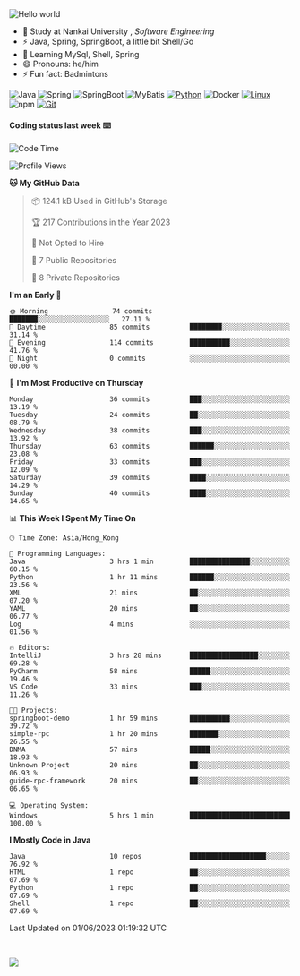 

<img src="https://raw.githubusercontent.com/sagar-viradiya/sagar-viradiya/master/resources/banner.png" alt="Hello world">


<br/>


- 🍻  Study at Nankai University , _Software Engineering_
- ⚡  Java, Spring, SpringBoot, a little bit Shell/Go
- 🌱 Learning MySql, Shell, Spring
- 😄 Pronouns: he/him
- ⚡ Fun fact: Badmintons

![Java](https://img.shields.io/badge/-Java-007396?style=flat-square&logo=java&logoColor=ffffff)
![Spring](https://img.shields.io/badge/-Spring-green)
![SpringBoot](https://img.shields.io/badge/-SpringBoot-green)
![MyBatis](https://img.shields.io/badge/-MyBatis-yellowgreen)
[![Python](https://img.shields.io/badge/-Python-3776AB?style=flat-square&logo=python&logoColor=ffffff)](https://www.python.org/)
![Docker](https://img.shields.io/badge/Docker-2496ED?style=flat-square&logo=docker&logoColor=ffffff)
[![Linux](https://img.shields.io/badge/-Linux-333333?style=flat-square&logo=linux&logoColor=white)](https://www.linuxfoundation.org/)
![npm](https://img.shields.io/badge/-NPM-CB3837?style=flat-square&logo=npm&logoColor=white)
[![Git](https://img.shields.io/badge/-Git-f05032?style=flat-square&logo=git&logoColor=white)](https://git-scm.com/)

#### Coding status last week ⌨️

<!--START_SECTION:waka-->
![Code Time](http://img.shields.io/badge/Code%20Time-196%20hrs%208%20mins-blue)

![Profile Views](http://img.shields.io/badge/Profile%20Views-0-blue)

**🐱 My GitHub Data** 

> 📦 124.1 kB Used in GitHub's Storage 
 > 
> 🏆 217 Contributions in the Year 2023
 > 
> 🚫 Not Opted to Hire
 > 
> 📜 7 Public Repositories 
 > 
> 🔑 8 Private Repositories 
 > 
**I'm an Early 🐤** 

```text
🌞 Morning                74 commits          ███████░░░░░░░░░░░░░░░░░░   27.11 % 
🌆 Daytime                85 commits          ████████░░░░░░░░░░░░░░░░░   31.14 % 
🌃 Evening                114 commits         ██████████░░░░░░░░░░░░░░░   41.76 % 
🌙 Night                  0 commits           ░░░░░░░░░░░░░░░░░░░░░░░░░   00.00 % 
```
📅 **I'm Most Productive on Thursday** 

```text
Monday                   36 commits          ███░░░░░░░░░░░░░░░░░░░░░░   13.19 % 
Tuesday                  24 commits          ██░░░░░░░░░░░░░░░░░░░░░░░   08.79 % 
Wednesday                38 commits          ███░░░░░░░░░░░░░░░░░░░░░░   13.92 % 
Thursday                 63 commits          ██████░░░░░░░░░░░░░░░░░░░   23.08 % 
Friday                   33 commits          ███░░░░░░░░░░░░░░░░░░░░░░   12.09 % 
Saturday                 39 commits          ████░░░░░░░░░░░░░░░░░░░░░   14.29 % 
Sunday                   40 commits          ████░░░░░░░░░░░░░░░░░░░░░   14.65 % 
```


📊 **This Week I Spent My Time On** 

```text
🕑︎ Time Zone: Asia/Hong_Kong

💬 Programming Languages: 
Java                     3 hrs 1 min         ███████████████░░░░░░░░░░   60.15 % 
Python                   1 hr 11 mins        ██████░░░░░░░░░░░░░░░░░░░   23.56 % 
XML                      21 mins             ██░░░░░░░░░░░░░░░░░░░░░░░   07.20 % 
YAML                     20 mins             ██░░░░░░░░░░░░░░░░░░░░░░░   06.77 % 
Log                      4 mins              ░░░░░░░░░░░░░░░░░░░░░░░░░   01.56 % 

🔥 Editors: 
IntelliJ                 3 hrs 28 mins       █████████████████░░░░░░░░   69.28 % 
PyCharm                  58 mins             █████░░░░░░░░░░░░░░░░░░░░   19.46 % 
VS Code                  33 mins             ███░░░░░░░░░░░░░░░░░░░░░░   11.26 % 

🐱‍💻 Projects: 
springboot-demo          1 hr 59 mins        ██████████░░░░░░░░░░░░░░░   39.72 % 
simple-rpc               1 hr 20 mins        ███████░░░░░░░░░░░░░░░░░░   26.55 % 
DNMA                     57 mins             █████░░░░░░░░░░░░░░░░░░░░   18.93 % 
Unknown Project          20 mins             ██░░░░░░░░░░░░░░░░░░░░░░░   06.93 % 
guide-rpc-framework      20 mins             ██░░░░░░░░░░░░░░░░░░░░░░░   06.65 % 

💻 Operating System: 
Windows                  5 hrs 1 min         █████████████████████████   100.00 % 
```

**I Mostly Code in Java** 

```text
Java                     10 repos            ███████████████████░░░░░░   76.92 % 
HTML                     1 repo              ██░░░░░░░░░░░░░░░░░░░░░░░   07.69 % 
Python                   1 repo              ██░░░░░░░░░░░░░░░░░░░░░░░   07.69 % 
Shell                    1 repo              ██░░░░░░░░░░░░░░░░░░░░░░░   07.69 % 
```




 Last Updated on 01/06/2023 01:19:32 UTC
<!--END_SECTION:waka-->

<br/>

![](https://github-profile-trophy.vercel.app/?username=quincysky&column=7)







